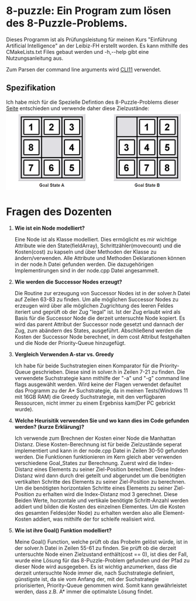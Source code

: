 # 8-puzzle: Ein Program zum lösen des 8-Puzzle-Problems.
Dieses Programm ist als Prüfungsleistung für meinen Kurs "Einführung Artificial Intelligence" an der Leibiz-FH erstellt worden.
Es kann mithilfe des CMakeLists.txt Files gebaut werden und -h,--help gibt eine Nutzungsanleitung aus.

Zum Parsen der command line arguments wird [CLI11](https://github.com/CLIUtils/CLI11?tab=readme-ov-file#license) verwendet.

## Spezifikation
Ich habe mich für die Spezielle Defintion des 8-Puzzle-Problems dieser [Seite](https://www.8puzzle.com/8_puzzle_problem.html) entschieden und
verwende daher diese Zielzustände:
![Goal States](image/Goal_States.png)

# Fragen des Dozenten
1. **Wie ist ein Node modelliert?**

    Eine Node ist als Klasse modelliert. Dies ermöglicht es mir wichtige Attribute wie den State(fieldArray), Schrittzähler(movecount) und die Kosten(cost) zu kapseln und über Methoden der Klasse zu ändern/verwenden. Alle Attribute und Methoden Deklarationen können in der node.h Datei gefunden werden. Die dazugehörigen Implementirungen sind in der node.cpp Datei angesammelt.

2. **Wie werden die Successor Nodes erzeugt?**

    Die Routine zur erzeugung von Successor Nodes ist in der solver.h Datei auf Zeilen 63-83 zu finden. Um alle möglichen Successor Nodes zu erzeugen wird über alle möglichen Zugrichtung des leeren Feldes iteriert und geprüft ob der Zug "legal" ist. Ist der Zug erlaubt wird als Basis für die Successor Node die derzeit untersuchte Node kopiert. Es wird das parent Attribut der Successor node gesetzt und dannach der Zug, zum abändern des States, ausgeführt. Abschließend werden die Kosten der Successor Node berechnet, in dem cost Attribut festgehalten und die Node der Priority-Queue hinzugefügt.
    

3. **Vergleich Verwenden A-star vs. Greedy**

    Ich habe für beide Suchstrategien einen Komparator für die Priority-Queue geschrieben. Diese sind in solver.h in Zeilen 7-21 zu finden. Die verwendete Suchstrategie kann mithilfe der "-a" und "-g" command line flags ausgewählt werden. Wird keine der Flagen verwendet defaultet das Programm zu der A* Suchstrategie, da in meinen Tests(Windows 11 mit 16GB RAM) die Greedy Suchstrategie, mit den verfügbaren Ressourcen, nicht immer zu einem Ergebniss kam(Der PC gebrickt wurde). 

4. **Welche Heurisitik verwenden Sie und wo kann dies im Code gefunden werden? (kurze Erklärung)?**

    Ich verwende zum Brechnen der Kosten einer Node die Manhattan Distanz.
    Diese Kosten-Berechnung ist für beide Zielzustände seperat implementiert und kann in der node.cpp Datei in Zeilen 30-50 gefunden werden.
    Die Funktionen funktionieren im Kern gleich aber verwenden verschiedene Goal_States zur Berechnung. Zuerst wird die Index-Distanz eines Elements zu seiner Ziel-Position berechnet. Diese Index-Distanz wird dann durch drei geteilt und abgerundet um die benötigten vertikalten Schritte des Elements zu seiner Ziel-Position zu berechnen. Um die benötigten horizontalen Schritte eines Elements zu seiner Ziel-Position zu erhalten wird die Index-Distanz mod 3 gerechnet. Diese Beiden Werte, horzontale und vertikale benötigte Schritt-Anzahl werden addiert und bilden die Kosten des einzelnen Elementes.
    Um die Kosten des gesamten Feldes(der Node) zu erhalten werden also alle Element-Kosten addiert, was mithilfe der for schleife realisiert wird.

5. **Wie ist ihre Goal() Funktion modelliert?**

    Meine Goal() Function, welche prüft ob das Probelm gelöst würde, ist in der solver.h Datei in Zeilen 55-61 zu finden. Sie prüft ob die derzeit untersuchte Node einen Zielzustand enthält(cost == 0), ist dies der Fall, wurde eine Lösung für das 8-Puzzle-Problem gefunden und der Pfad zu dieser Node wird ausgegeben. Es ist wichtig anzumerken, dass die derzeit untersuchte Node immer die, nach Suchstrategie definiert, günstigste ist, da sie vom Anfang der, mit der Suchstrategie priorisierten, Priority-Queue genommen wird.
    Somit kann gewährleistet werden, dass z.B. A* immer die optimalste Lösung findet.
